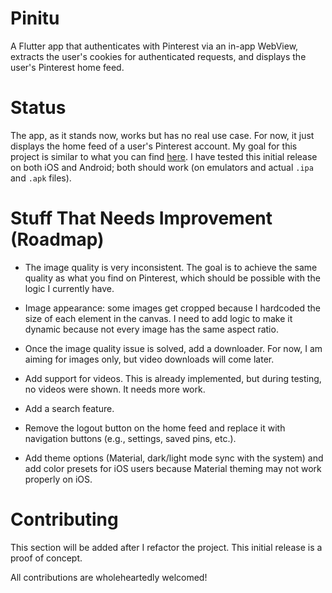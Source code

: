 # Pinitu

A Flutter app that authenticates with Pinterest via an in-app WebView, extracts the user's cookies for authenticated requests, and displays the user's Pinterest home feed.

# Status

The app, as it stands now, works but has no real use case. For now, it just displays the home feed of a user's Pinterest account. My goal for this project is similar to what you can find [here](https://github.com/Notsfsssf/pixez-flutter). I have tested this initial release on both iOS and Android; both should work (on emulators and actual `.ipa` and `.apk` files).

# Stuff That Needs Improvement (Roadmap)

- The image quality is very inconsistent. The goal is to achieve the same quality as what you find on Pinterest, which should be possible with the logic I currently have.

- Image appearance: some images get cropped because I hardcoded the size of each element in the canvas. I need to add logic to make it dynamic because not every image has the same aspect ratio. 

- Once the image quality issue is solved, add a downloader. For now, I am aiming for images only, but video downloads will come later.

- Add support for videos. This is already implemented, but during testing, no videos were shown. It needs more work.

- Add a search feature.

- Remove the logout button on the home feed and replace it with navigation buttons (e.g., settings, saved pins, etc.).

- Add theme options (Material, dark/light mode sync with the system) and add color presets for iOS users because Material theming may not work properly on iOS.

# Contributing

This section will be added after I refactor the project. This initial release is a proof of concept.

All contributions are wholeheartedly welcomed!
